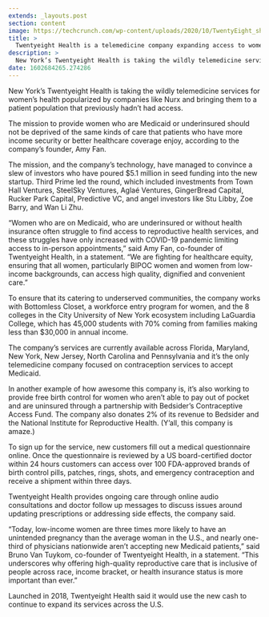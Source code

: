 ```yaml
--- 
extends: _layouts.post 
section: content 
image: https://techcrunch.com/wp-content/uploads/2020/10/TwentyEight_shot4_Steto_bright.jpg?w=600 
title: > 
  Twentyeight Health is a telemedicine company expanding access to women’s health and reproductive care – TechCrunch 
description: > 
  New York’s Twentyeight Health is taking the wildly telemedicine services for women’s health popularized by companies like Nurx and bringing them to a patient population that previously hadn’t had access.“Women who are on Medicaid, who are underinsured or without health insurance often struggle to find access to reproductive health services, and these struggles have only increased with COVID-19 pandemic limiting access to in-person appointments,” said Amy Fan, co-founder of Twentyeight Health, in a statement.The company’s services are currently available across Florida, Maryland, New York, New Jersey, North Carolina and Pennsylvania and it’s the only telemedicine company focused on contraception services to accept Medicaid.The company also donates 2% of its revenue to Bedsider and the National Institute for Reproductive Health.Twentyeight Health provides ongoing care through online audio consultations and doctor follow up messages to discuss issues around updating prescriptions or addressing side effects, the company said. 
date: 1602684265.274286 
--- 
```

New York’s Twentyeight Health is taking the wildly telemedicine services for women’s health popularized by companies like Nurx and bringing them to a patient population that previously hadn’t had access.

The mission to provide women who are Medicaid or underinsured should not be deprived of the same kinds of care that patients who have more income security or better healthcare coverage enjoy, according to the company’s founder, Amy Fan.

The mission, and the company’s technology, have managed to convince a slew of investors who have poured $5.1 million in seed funding into the new startup. Third Prime led the round, which included investments from Town Hall Ventures, SteelSky Ventures, Aglaé Ventures, GingerBread Capital, Rucker Park Capital, Predictive VC, and angel investors like Stu Libby, Zoe Barry, and Wan Li Zhu.

“Women who are on Medicaid, who are underinsured or without health insurance often struggle to find access to reproductive health services, and these struggles have only increased with COVID-19 pandemic limiting access to in-person appointments,” said Amy Fan, co-founder of Twentyeight Health, in a statement. “We are fighting for healthcare equity, ensuring that all women, particularly BIPOC women and women from low-income backgrounds, can access high quality, dignified and convenient care.”

To ensure that its catering to underserved communities, the company works with Bottomless Closet, a workforce entry program for women, and the 8 colleges in the City University of New York ecosystem including LaGuardia College, which has 45,000 students with 70% coming from families making less than $30,000 in annual income.

The company’s services are currently available across Florida, Maryland, New York, New Jersey, North Carolina and Pennsylvania and it’s the only telemedicine company focused on contraception services to accept Medicaid.

In another example of how awesome this company is, it’s also working to provide free birth control for women who aren’t able to pay out of pocket and are uninsured through a partnership with Bedsider’s Contraceptive Access Fund. The company also donates 2% of its revenue to Bedsider and the National Institute for Reproductive Health. (Y’all, this company is amaze.)

To sign up for the service, new customers fill out a medical questionnaire online. Once the questionnaire is reviewed by a US board-certified doctor within 24 hours customers can access over 100 FDA-approved brands of birth control pills, patches, rings, shots, and emergency contraception and receive a shipment within three days.

Twentyeight Health provides ongoing care through online audio consultations and doctor follow up messages to discuss issues around updating prescriptions or addressing side effects, the company said.

“Today, low-income women are three times more likely to have an unintended pregnancy than the average woman in the U.S., and nearly one-third of physicians nationwide aren’t accepting new Medicaid patients,” said Bruno Van Tuykom, co-founder of Twentyeight Health, in a statement. “This underscores why offering high-quality reproductive care that is inclusive of people across race, income bracket, or health insurance status is more important than ever.”

Launched in 2018, Twentyeight Health said it would use the new cash to continue to expand its services across the U.S.